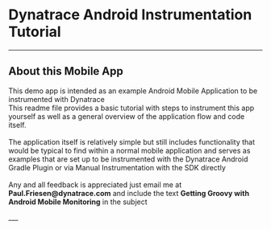 # Dynatrace Android Instrumentation Tutorial

___
## About this Mobile App
<p>This demo app is intended as an example Android Mobile Application to be instrumented with Dynatrace<br>
This readme file provides a basic tutorial with steps to instrument this app yourself as well as a general
overview of the application flow and code itself.<br><br>
The application itself is relatively simple but still includes functionality that would be typical
to find within a normal mobile application and serves as examples that are set up to be instrumented
with the Dynatrace Android Gradle Plugin or via Manual Instrumentation with the SDK directly<br><br>
Any and all feedback is appreciated just email me at <b>Paul.Friesen@dynatrace.com</b> and include the text
<b>Getting Groovy with Android Mobile Monitoring</b> in the subject</p>
___